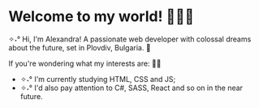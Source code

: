 # Welcome to my world! 🌷🌿🍄

✧˖° Hi, I'm Alexandra! A passionate web developer with colossal dreams about the future, set in Plovdiv, Bulgaria. 🌺

If you're wondering what my interests are: 🌷🌸
* ✧˖° I'm currently studying HTML, CSS and JS;
* ✧˖° I'd also pay attention to C#, SASS, React and so on in the near future.


